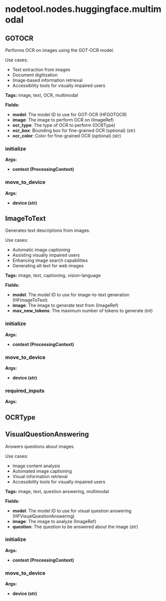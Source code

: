 # nodetool.nodes.huggingface.multimodal

## GOTOCR

Performs OCR on images using the GOT-OCR model.

Use cases:
- Text extraction from images
- Document digitization
- Image-based information retrieval
- Accessibility tools for visually impaired users

**Tags:** image, text, OCR, multimodal

**Fields:**
- **model**: The model ID to use for GOT-OCR (HFGOTOCR)
- **image**: The image to perform OCR on (ImageRef)
- **ocr_type**: The type of OCR to perform (OCRType)
- **ocr_box**: Bounding box for fine-grained OCR (optional) (str)
- **ocr_color**: Color for fine-grained OCR (optional) (str)

### initialize

**Args:**
- **context (ProcessingContext)**

### move_to_device

**Args:**
- **device (str)**


## ImageToText

Generates text descriptions from images.

Use cases:
- Automatic image captioning
- Assisting visually impaired users
- Enhancing image search capabilities
- Generating alt text for web images

**Tags:** image, text, captioning, vision-language

**Fields:**
- **model**: The model ID to use for image-to-text generation (HFImageToText)
- **image**: The image to generate text from (ImageRef)
- **max_new_tokens**: The maximum number of tokens to generate (int)

### initialize

**Args:**
- **context (ProcessingContext)**

### move_to_device

**Args:**
- **device (str)**

### required_inputs

**Args:**


## OCRType

## VisualQuestionAnswering

Answers questions about images.

Use cases:
- Image content analysis
- Automated image captioning
- Visual information retrieval
- Accessibility tools for visually impaired users

**Tags:** image, text, question answering, multimodal

**Fields:**
- **model**: The model ID to use for visual question answering (HFVisualQuestionAnswering)
- **image**: The image to analyze (ImageRef)
- **question**: The question to be answered about the image (str)

### initialize

**Args:**
- **context (ProcessingContext)**

### move_to_device

**Args:**
- **device (str)**


